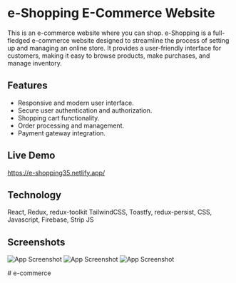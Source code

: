 
# e-Shopping E-Commerce Website

This is an e-commerce website where you can shop. e-Shopping is a full-fledged e-commerce website designed to streamline the process of setting up and managing an online store. It provides a user-friendly interface for customers, making it easy to browse products, make purchases, and manage inventory.



## Features

- Responsive and modern user interface.
- Secure user authentication and authorization.
- Shopping cart functionality.
- Order processing and management.
- Payment gateway integration.



## Live Demo


https://e-shopping35.netlify.app/



## Technology

React, Redux, redux-toolkit TailwindCSS, Toastfy, redux-persist, CSS, Javascript,  Firebase, Strip JS

## Screenshots

![App Screenshot](https://i.postimg.cc/0yQTQHXB/eecomerce.png)
![App Screenshot](https://i.postimg.cc/c4DzVB1M/eecomerce-2.png)
![App Screenshot](https://i.postimg.cc/rwBfkhBW/eecomerce-3.png)






#   e - c o m m e r c e 
 
 
